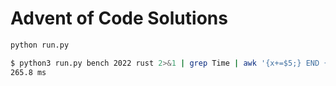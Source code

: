 # Advent of Code Solutions
```sh
python run.py
```

```sh
$ python3 run.py bench 2022 rust 2>&1 | grep Time | awk '{x+=$5;} END { print x,"ms" }'
265.8 ms
```